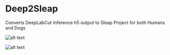 # Deep2Sleap
Converts DeepLabCut Inference h5 output to Sleap Project for both Humans and Dogs 

![alt text](https://ftp.somacoder.games/DLC2Sleap_icon2.png)

![alt text](./combined.gif)
